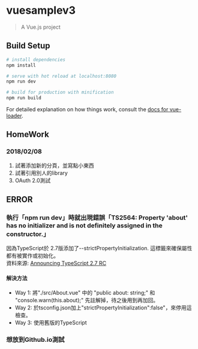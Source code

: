 # vuesamplev3

> A Vue.js project

## Build Setup

``` bash
# install dependencies
npm install

# serve with hot reload at localhost:8080
npm run dev

# build for production with minification
npm run build
```

For detailed explanation on how things work, consult the [docs for vue-loader](http://vuejs.github.io/vue-loader).
## HomeWork
### 2018/02/08
1. 試著添加新的分頁，並寫點小東西
2. 試著引用別人的library
3. OAuth 2.0測試


## ERROR
### 執行「npm run dev」時就出現錯誤「TS2564: Property 'about' has no initializer and is not definitely assigned in the constructor.」
因為TypeScript於 2.7版添加了--strictPropertyInitialization. 這標籤來確保屬性都有被實作或初始化。<br />
資料來源: [Announcing TypeScript 2.7 RC](https://blogs.msdn.microsoft.com/typescript/2018/01/17/announcing-typescript-2-7-rc/)
#### 解決方法
- Way 1: 將"./src/About.vue" 中的 "public about: string;" 和 "console.warn(this.about);" 先註解掉，待之後用到再加回。
- Way 2: 於tsconfig.json加上"strictPropertyInitialization":false"，來停用這檢查。
- Way 3: 使用舊版的TypeScript

### 想放到Github.io測試